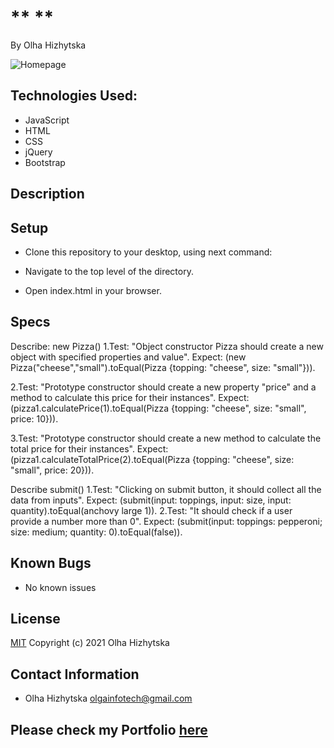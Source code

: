 # **   **
By Olha Hizhytska



![Homepage](images/)

## Technologies Used:

* JavaScript
* HTML
* CSS
* jQuery
* Bootstrap


## Description


 

## Setup

- Clone this repository to your desktop, using next command:

- Navigate to the top level of the directory.

- Open index.html in your browser.

## Specs
Describe: new Pizza()
1.Test: "Object constructor Pizza should create a new object with specified properties and value".
Expect: (new Pizza("cheese","small").toEqual(Pizza {topping: "cheese", size: "small"})).

2.Test: "Prototype constructor should create a new property "price" and a method to calculate this price for their instances".
Expect: (pizza1.calculatePrice(1).toEqual(Pizza {topping: "cheese", size: "small", price: 10})).

3.Test: "Prototype constructor should create a new method to calculate the total price for their instances".
Expect: (pizza1.calculateTotalPrice(2).toEqual(Pizza {topping: "cheese", size: "small", price: 20})).

Describe submit()
1.Test: "Clicking on submit button, it should collect all the data from inputs".
Expect: (submit(input: toppings, input: size, input: quantity).toEqual(anchovy large 1)).
2.Test: "It should check if a user provide a number more than 0".
Expect: (submit(input: toppings: pepperoni; size: medium; quantity: 0).toEqual(false)).

## Known Bugs

- No known issues

## License

[MIT](https://en.wikipedia.org/wiki/MIT_License)
Copyright (c) 2021 Olha Hizhytska

## Contact Information

- Olha Hizhytska olgainfotech@gmail.com

## Please check my Portfolio [here]()